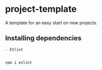 # project-template

A template for an easy start on new projects.

## Installing dependencies

    - ESlint

```

npm i eslint

```
